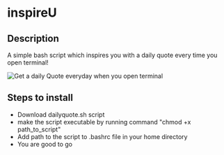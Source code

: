 # inspireU
## Description
A simple bash script which inspires you with a daily quote every time you open terminal!

![Get a daily Quote everyday when you open terminal](https://s4.postimg.org/b93a0y4p9/Screen_Shot_2016_11_18_at_7_07_58_PM.png)
## Steps to install
* Download dailyquote.sh script
* make the script executable by running command "chmod +x path_to_script"
* Add path to the script to .bashrc file in your home directory
* You are good to go
